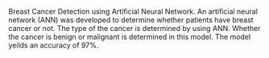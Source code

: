 Breast Cancer Detection using Artificial Neural Network.
An artificial neural network (ANN) was developed to determine whether patients have breast cancer or not. The  type of the cancer is  determined by using ANN. Whether the cancer is benign or malignant is determined in this model. The model yeilds an accuracy of 97%.  
